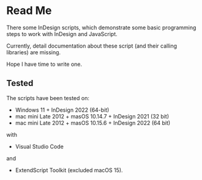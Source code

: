 # Read Me

There some InDesign scripts, which demonstrate some basic programming steps to work with InDesign and JavaScript.


Currently, detail documentation about these script (and their calling libraries) are missing.

Hope I have time to write one.

## Tested

The scripts have been tested on:

* Windows 11 + InDesign 2022 (64-bit)
* mac mini Late 2012 + masOS 10.14.7 + InDesign 2021 (32 bit)
* mac mini Late 2012 + masOS 10.15.6 + InDesign 2022 (64 bit)

with 
* Visual Studio Code

and 
* ExtendScript Toolkit (excluded macOS 15).
